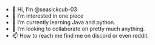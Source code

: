 - 👋 Hi, I’m @seasickcub-03
- 👀 I’m interested in one piece
- 🌱 I’m currently learning Java and python.
- 💞️ I’m looking to collaborate on pretty much anything.
- 📫 How to reach me find me on discord or even reddit. 


<!---
seasickcub-03/seasickcub-03 is a ✨ special ✨ repository because its `README.md` (this file) appears on your GitHub profile.
You can click the Preview link to take a look at your changes.
--->
